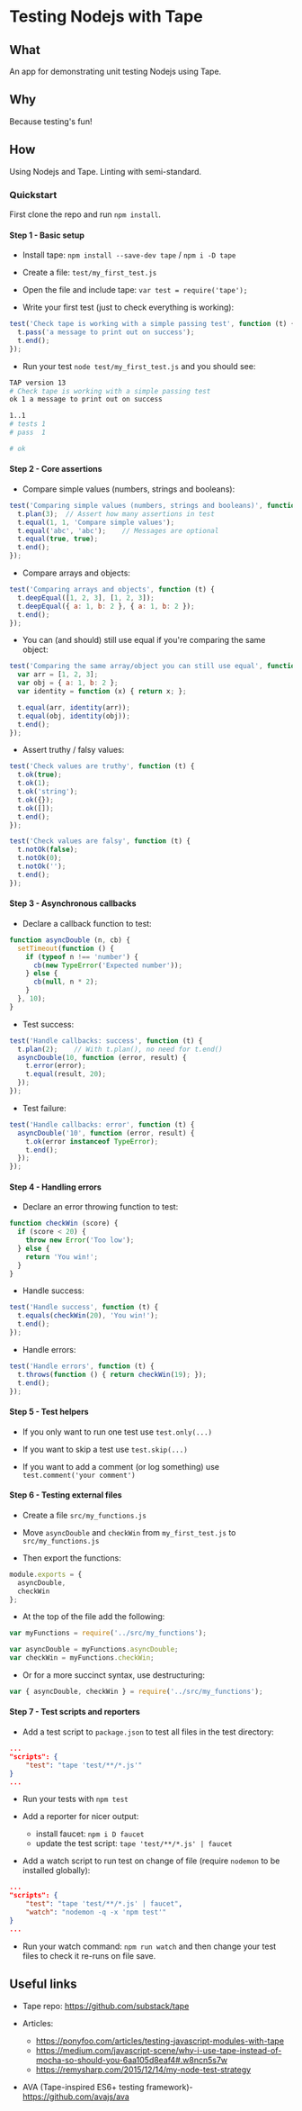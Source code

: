 # Testing Nodejs with Tape

## What
An app for demonstrating unit testing Nodejs using Tape.

## Why
Because testing's fun!

## How
Using Nodejs and Tape. Linting with semi-standard.

### Quickstart

First clone the repo and run `npm install`.

#### Step 1 - Basic setup

- Install tape: `npm install --save-dev tape` / `npm i -D tape`

- Create a file: `test/my_first_test.js`

- Open the file and include tape: `var test = require('tape');`

- Write your first test (just to check everything is working):

```javascript
test('Check tape is working with a simple passing test', function (t) {
  t.pass('a message to print out on success');
  t.end();
});
```

- Run your test `node test/my_first_test.js` and you should see:

```bash
TAP version 13
# Check tape is working with a simple passing test
ok 1 a message to print out on success

1..1
# tests 1
# pass  1

# ok
```

#### Step 2 - Core assertions


- Compare simple values (numbers, strings and booleans):

```javascript
test('Comparing simple values (numbers, strings and booleans)', function (t) {
  t.plan(3);  // Assert how many assertions in test
  t.equal(1, 1, 'Compare simple values');
  t.equal('abc', 'abc');    // Messages are optional
  t.equal(true, true);
  t.end();
});
```

- Compare arrays and objects:

```javascript
test('Comparing arrays and objects', function (t) {
  t.deepEqual([1, 2, 3], [1, 2, 3]);
  t.deepEqual({ a: 1, b: 2 }, { a: 1, b: 2 });
  t.end();
});
```

- You can (and should) still use equal if you're comparing the same object:

```javascript
test('Comparing the same array/object you can still use equal', function (t) {
  var arr = [1, 2, 3];
  var obj = { a: 1, b: 2 };
  var identity = function (x) { return x; };

  t.equal(arr, identity(arr));
  t.equal(obj, identity(obj));
  t.end();
});

```

- Assert truthy / falsy values:

```javascript
test('Check values are truthy', function (t) {
  t.ok(true);
  t.ok(1);
  t.ok('string');
  t.ok({});
  t.ok([]);
  t.end();
});

test('Check values are falsy', function (t) {
  t.notOk(false);
  t.notOk(0);
  t.notOk('');
  t.end();
});
```


#### Step 3 - Asynchronous callbacks

- Declare a callback function to test:

```javascript
function asyncDouble (n, cb) {
  setTimeout(function () {
    if (typeof n !== 'number') {
      cb(new TypeError('Expected number'));
    } else {
      cb(null, n * 2);
    }
  }, 10);
}
```

- Test success:

```javascript
test('Handle callbacks: success', function (t) {
  t.plan(2);    // With t.plan(), no need for t.end()
  asyncDouble(10, function (error, result) {
    t.error(error);
    t.equal(result, 20);
  });
});
```

- Test failure:

```javascript
test('Handle callbacks: error', function (t) {
  asyncDouble('10', function (error, result) {
    t.ok(error instanceof TypeError);
    t.end();
  });
});
```

#### Step 4 - Handling errors

- Declare an error throwing function to test:

```javascript
function checkWin (score) {
  if (score < 20) {
    throw new Error('Too low');
  } else {
    return 'You win!';
  }
}
```

- Handle success:

```javascript
test('Handle success', function (t) {
  t.equals(checkWin(20), 'You win!');
  t.end();
});
```

- Handle errors:

```javascript
test('Handle errors', function (t) {
  t.throws(function () { return checkWin(19); });
  t.end();
});
```

#### Step 5 - Test helpers

- If you only want to run one test use `test.only(...)`

- If you want to skip a test use `test.skip(...)`

- If you want to add a comment (or log something) use `test.comment('your comment')`


#### Step 6 - Testing external files

- Create a file `src/my_functions.js`

- Move `asyncDouble` and `checkWin` from `my_first_test.js` to `src/my_functions.js`

- Then export the functions:

```javascript
module.exports = {
  asyncDouble,
  checkWin
};
```

- At the top of the file add the following:

```javascript
var myFunctions = require('../src/my_functions');

var asyncDouble = myFunctions.asyncDouble;
var checkWin = myFunctions.checkWin;
```

- Or for a more succinct syntax, use destructuring:

```javascript
var { asyncDouble, checkWin } = require('../src/my_functions');
```



#### Step 7 - Test scripts and reporters

- Add a test script to `package.json` to test all files in the test directory:
```json
...
"scripts": {
    "test": "tape 'test/**/*.js'"
}
...
```

- Run your tests with `npm test`

- Add a reporter for nicer output:
  - install faucet: `npm i D faucet`
  - update the test script: ```tape 'test/**/*.js' | faucet```

- Add a watch script to run test on change of file (require `nodemon` to be installed globally):

```json
...
"scripts": {
    "test": "tape 'test/**/*.js' | faucet",
    "watch": "nodemon -q -x 'npm test'"
}
...
```

- Run your watch command: `npm run watch` and then change your test files to check it re-runs on file save.

## Useful links

- Tape repo: https://github.com/substack/tape

- Articles:
  - https://ponyfoo.com/articles/testing-javascript-modules-with-tape
  - https://medium.com/javascript-scene/why-i-use-tape-instead-of-mocha-so-should-you-6aa105d8eaf4#.w8ncn5s7w
  - https://remysharp.com/2015/12/14/my-node-test-strategy

- AVA (Tape-inspired ES6+ testing framework)- https://github.com/avajs/ava

